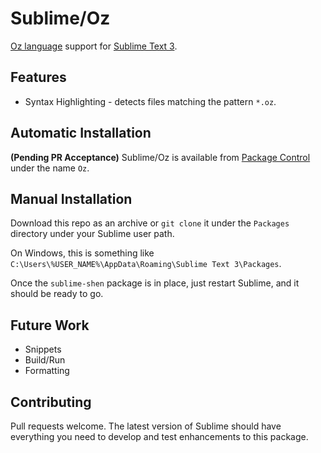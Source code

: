 # Sublime/Oz

[Oz language](http://mozart.github.io/) support for [Sublime Text 3](https://www.sublimetext.com/).

## Features

  * Syntax Highlighting - detects files matching the pattern `*.oz`.

## Automatic Installation

**(Pending PR Acceptance)** Sublime/Oz is available from [Package Control](https://packagecontrol.io/packages/Oz) under the name `Oz`.

## Manual Installation

Download this repo as an archive or `git clone` it under the `Packages` directory under your Sublime user path.

On Windows, this is something like `C:\Users\%USER_NAME%\AppData\Roaming\Sublime Text 3\Packages`.

Once the `sublime-shen` package is in place, just restart Sublime, and it should be ready to go.

## Future Work

  * Snippets
  * Build/Run
  * Formatting

## Contributing

Pull requests welcome. The latest version of Sublime should have everything you need to develop and test enhancements to this package.
